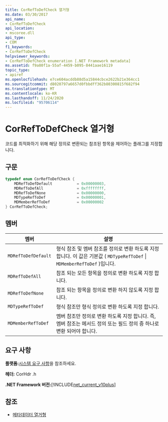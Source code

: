 ```yaml
---
title: CorRefToDefCheck 열거형
ms.date: 03/30/2017
api_name:
- CorRefToDefCheck
api_location:
- mscoree.dll
api_type:
- COM
f1_keywords:
- CorRefToDefCheck
helpviewer_keywords:
- CorRefToDefCheck enumeration [.NET Framework metadata]
ms.assetid: f9a80f1a-55af-4459-b095-8441aae16119
topic_type:
- apiref
ms.openlocfilehash: e7ce604acddb88d5a15844cbce2622b21e364cc1
ms.sourcegitcommit: d8020797a6657d0fbbdff362b80300815f682f94
ms.translationtype: MT
ms.contentlocale: ko-KR
ms.lasthandoff: 11/24/2020
ms.locfileid: "95706114"
---
```

# <a name="correftodefcheck-enumeration"></a>CorRefToDefCheck 열거형

코드를 최적화하기 위해 해당 정의로 변환되는 참조된 항목을 제어하는 플래그를 지정합니다.  
  
## <a name="syntax"></a>구문  
  
```cpp  
typedef enum CorRefToDefCheck {  
    MDRefToDefDefault           = 0x00000003,  
    MDRefToDefAll               = 0xffffffff,  
    MDRefToDefNone              = 0x00000000,  
    MDTypeRefToDef              = 0x00000001,  
    MDMemberRefToDef            = 0x00000002  
} CorRefToDefCheck;  
```  
  
## <a name="members"></a>멤버  
  
|멤버|설명|  
|------------|-----------------|  
|`MDRefToDefDefault`|형식 참조 및 멤버 참조를 정의로 변환 하도록 지정 합니다. 이 값은 기본값 ( `MDTypeRefToDef` &#124; `MDMemberRefToDef` )입니다.|  
|`MDRefToDefAll`|참조 되는 모든 항목을 정의로 변환 하도록 지정 합니다.|  
|`MDRefToDefNone`|참조 되는 항목을 정의로 변환 하지 않도록 지정 합니다.|  
|`MDTypeRefToDef`|형식 참조만 형식 정의로 변환 하도록 지정 합니다.|  
|`MDMemberRefToDef`|멤버 참조만 정의로 변환 하도록 지정 합니다. 즉, 멤버 참조는 메서드 정의 또는 필드 정의 중 하나로 변환 되어야 합니다.|  
  
## <a name="requirements"></a>요구 사항  

 **플랫폼:**[시스템 요구 사항](../../get-started/system-requirements.md)을 참조하세요.  
  
 **헤더:** CorHdr .h  
  
 **.NET Framework 버전:**[!INCLUDE[net_current_v10plus](../../../../includes/net-current-v10plus-md.md)]  
  
## <a name="see-also"></a>참조

- [메타데이터 열거형](metadata-enumerations.md)
